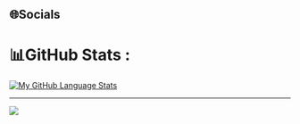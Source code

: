
## 🌐Socials

# 📊GitHub Stats :
[![My GitHub Language Stats](https://github-readme-stats.vercel.app/api/top-langs/?username=ainamo&langs_count=5&theme=tokyonight)]()

---
[![](https://visitcount.itsvg.in/api?id=Ainamo&icon=0&color=0)](https://visitcount.itsvg.in)
